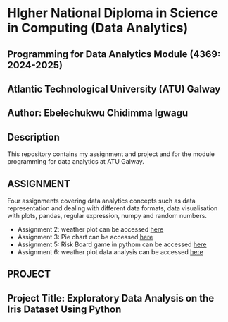 # HIgher National Diploma in Science in Computing (Data Analytics)
## Programming for Data Analytics Module (4369: 2024-2025)
## Atlantic Technological University (ATU) Galway
## Author: Ebelechukwu Chidimma Igwagu

## Description
This repository contains my assignment and project and for the module programming for data analytics at ATU Galway.

## ASSIGNMENT
Four assignments covering data analytics concepts such as data representation and dealing with different data formats, data visualisation with plots, pandas, regular expression, numpy and random numbers.

- Assignment 2: weather plot can be accessed [here](https://github.com/Gtalen/PFDA/blob/main/pfda_assignment/assignment2_weather.ipynb)
- Assignment 3: Pie chart  can be accessed [here](https://github.com/Gtalen/PFDA/blob/main/pfda_assignment/assignment03_pie.ipynb)
- Assignment 5: Risk Board game in pythom  can be accessed [here](https://github.com/Gtalen/PFDA/blob/main/pfda_assignment/assignment_5_risk.ipynb)
- Assignment 6: weather plot data analysis can be accessed [here](https://github.com/Gtalen/PFDA/blob/main/pfda_assignment/assignment_6_weather.ipynb)




## PROJECT

## Project Title: Exploratory  Data Analysis on the Iris Dataset Using Python